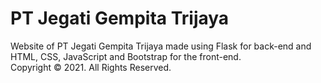 # PT Jegati Gempita Trijaya

Website of PT Jegati Gempita Trijaya made using Flask for back-end and HTML, CSS, JavaScript and Bootstrap for the front-end.
<br>
Copyright &copy; 2021. All Rights Reserved.
